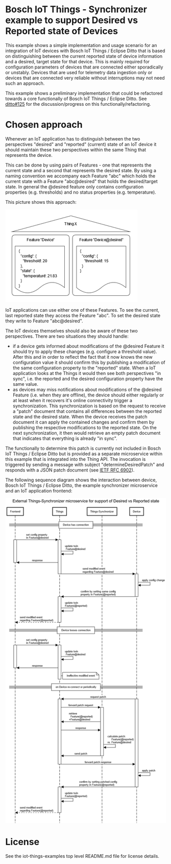 # Bosch IoT Things - Synchronizer example to support Desired vs Reported state of Devices

This example shows a simple implementation and usage scenario for an integration of IoT devices with Bosch IoT Things / Eclipse Ditto that is based on distinguishing between the current reported state of device information and a desired, target state for that device. This is mainly required for configuration parameters of devices that are connected either sporadically or unstably. Devices that are used for telemetry data ingestion only or devices that are connected very reliable without interruptions may not need such an approach.

This example shows a preliminary implementation that could be refactored towards a core functionally of Bosch IoT Things / Eclipse Ditto. See [ditto#125](https://github.com/eclipse/ditto/issues/125) for the discussion/progress on this functionally/refactoring.

# Chosen approach

Whenever an IoT application has to distinguish between the two perspectives "desired" and "reported" (current) state of an IoT device it should maintain these two perspectives within the same Thing that represents the device.

This can be done by using pairs of Features - one that represents the current state and a second that represents the desired state. By using a naming convention we accompany each Feature "abc" which holds the current state with a Feature "abc@desired" that holds the desired/target state. In general the @desired feature only contains configuration properties (e.g. thresholds) and no status properties (e.g. temperature).

This picture shows this approach:

![alt](images/desired-state.png)

IoT applications can use either one of these Features. To see the current, last reported state they access the Feature "abc". To set the desired state they write to Feature "abc@desired".

The IoT devices themselves should also be aware of these two perspectives.
There are two situations they should handle:
- if a device gets informed about modifications of the @desired Feature it should try to apply these changes (e.g. configure a threshold value). After this and in order to reflect the fact that it now knows the new configuration value it should confirm this by publishing a modification of the same configuration property to the "reported" state. When a IoT application looks at the Things it would then see both perspectives "in sync", i.e. the reported and the desired configuration property have the same value.
- as devices may miss notifications about modifications of the @desired Feature (i.e. when they are offline), the device should either regularly or at least when it recovers it's online connectivity trigger a synchronization. This synchronization is based on the request to receive a "patch" document that contains all differences between the reported state and the desired state. When the device receives the patch document it can apply the contained changes and confirm them by publishing the respective modifications to the reported state. On the next synchronization, it then would retrieve an empty patch document that indicates that everything is already "in sync".

The functionally to determine this patch is currently not included in Bosch IoT Things / Eclipse Ditto but is provided as a separate microservice within this example that is integrated into the Thing API. The invocation is triggered by sending a message with subject "determineDesiredPatch" and responds with a JSON patch document (see [IETF RFC 6902](https://tools.ietf.org/html/rfc6902)).

The following sequence diagram shows the interaction between device, Bosch IoT Things / Eclipse Ditto, the example synchronizer microservice and an IoT application frontend:

![alt](images/sequence.png)

# License
See the iot-things-examples top level README.md file for license details.

